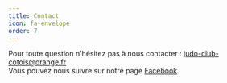 ```yaml
---
title: Contact
icon: fa-envelope
order: 7
---
```


Pour toute question n'hésitez pas à nous contacter : <judo-club-cotois@orange.fr><br>
Vous pouvez nous suivre sur notre page [Facebook](https://www.facebook.com/judo.club.cotois/).
